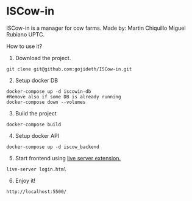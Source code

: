# ISCow-in
ISCow-in is a manager for cow farms. 
Made by:
  Martin Chiquillo
  Miguel Rubiano
UPTC.

How to use it?
1. Download the project.
```
git clone git@github.com:gojideth/ISCow-in.git
```
2. Setup docker DB
```
docker-compose up -d iscowin-db
#Remove also if some DB is already running
docker-compose down --volumes
```
3. Build the project
```
docker-compose build
```

4. Setup docker API
```
docker-compose up -d iscow_backend
```
5. Start frontend using [live server extension.](https://marketplace.visualstudio.com/items?itemName=ritwickdey.LiveServer)
```
live-server login.html
```
6. Enjoy it!
```
http://localhost:5500/
```




